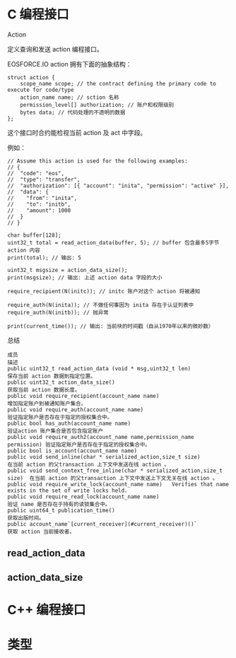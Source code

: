 # C 编程接口

Action

定义查询和发送 action 编程接口。

EOSFORCE.IO action 拥有下面的抽象结构：

	struct action {
  		scope_name scope; // the contract defining the primary code to execute for code/type
  		action_name name; // sction 名称
  		permission_level[] authorization; // 账户和权限级别
  		bytes data; // 代码处理的不透明的数据
	};

这个接口时合约能检视当前 action 及 act 中字段。

例如：

	// Assume this action is used for the following examples:
	// {
	//  "code": "eos",
	//  "type": "transfer",
	//  "authorization": [{ "account": "inita", "permission": "active" }],
	//  "data": {
	//    "from": "inita",
	//    "to": "initb",
	//    "amount": 1000
	//  }
	// }
	
	char buffer[128];
	uint32_t total = read_action_data(buffer, 5); // buffer 包含最多5字节 action 内容
	print(total); // 输出: 5
	
	uint32_t msgsize = action_data_size();
	print(msgsize); // 输出: 上述 action data 字段的大小
	
	require_recipient(N(initc)); // initc 账户对这个 action 将被通知
	
	require_auth(N(inita)); // 不做任何事因为 inita 存在于认证列表中
	require_auth(N(initb)); // 抛异常
	
	print(current_time()); // 输出: 当前块的时间戳（自从1970年以来的微妙数）
                   
 总结

	成员 																	描述
	public uint32_t read_action_data (void * msg,uint32_t len) 				保存当前 action 数据到指定位置。
	public uint32_t action_data_size() 										获取当前 action 数据长度。
	public void require_recipient(account_name name) 						增加指定账户到被通知账户集合。
	public void require_auth(account_name name) 							验证指定账户是否存在于指定的授权集合中。
	public bool has_auth(account_name name) 								验证action 账户集合是否包含指定账户
	public void require_auth2(account_name name,permission_name permission) 验证指定账户是否存在于指定的授权集合中。
	public bool is_account(account_name name) 	
	public void send_inline(char * serialized_action,size_t size) 			在当前 action 的父transaction 上下文中发送在线 action 。
	public void send_context_free_inline(char * serialized_action,size_t size) 	在当前 action 的父transaction 上下文中发送上下文无关在线 action 。
	public void require_write_lock(account_name name) 	Verifies that name exists in the set of write locks held.
	public void require_read_lock(account_name name) 						验证 name 是否存在于持有的读锁集合中。
	public uint64_t publication_time() 										获取出版时间。
	public account_name`[current_receiver](#current_receiver)()` 			获取 action 当前接收者。      
                   
                   
## read_action_data                  
                   
                   
## action_data_size
 
 
 
 
 
 
 
 
 
 
 
 
 
 
 
 
 
                   
                   
# C++ 编程接口















# 类型





